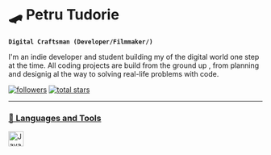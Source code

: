 # 🛹 Petru Tudorie

**`Digital Craftsman (Developer/Filmmaker/)`**

I'm an indie developer and student building my of the digital world one step at the time. All coding projects are build from the ground up , from planning and designig al the way to solving real-life problems with code.

 <p aling="left">
  <a href="https://github.com/PetruTudorie?tab=followers">
         <img alt="followers" title="Follow me on Github" src="https://custom-icon-badges.demolab.com/github/followers/PetruTudorie?color=236ad3&labelColor=1155ba&style=for-the-badge&logo=person-add&label=Follow&logoColor=white"/></a>
   <a href="https://github.com/ForrestKnight?tab=repositories&sort=stargazers">
         <img alt="total stars" title="Total stars on GitHub" src="https://custom-icon-badges.demolab.com/github/stars/ForrestKnight?color=55960c&style=for-the-badge&labelColor=488207&logo=star"/ </a>
  
 </p>

 
---

### 🧰 Languages and Tools

<img align="left" alt="Java" width="30px" style="padding-right:10px;" src="https://cdn.jsdelivr.net/gh/devicons/devicon/icons/java/java-original.svg"/>

